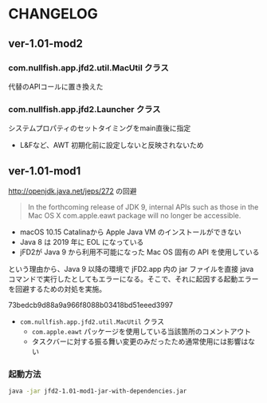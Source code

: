 # CHANGELOG

## ver-1.01-mod2

### com.nullfish.app.jfd2.util.MacUtil クラス

代替のAPIコールに置き換えた

### com.nullfish.app.jfd2.Launcher クラス

システムプロパティのセットタイミングをmain直後に指定

- L&Fなど、AWT 初期化前に設定しないと反映されないため

## ver-1.01-mod1

http://openjdk.java.net/jeps/272 の回避

> In the forthcoming release of JDK 9, internal APIs such as those in the Mac OS X com.apple.eawt package will no longer be accessible.

- macOS 10.15 Catalinaから Apple Java VM のインストールができない
- Java  8 は 2019 年に EOL になっている
- jFD2が Java 9 から利用不可能になった Mac OS 固有の API を使用している

という理由から、Java 9 以降の環境で jFD2.app 内の jar ファイルを直接 java コマンドで実行したとしてもエラーになる。そこで、それに起因する起動エラーを回避するための対処を実施。

73bedcb9d88a9a966f8088b03418bd51eeed3997

  - `com.nullfish.app.jfd2.util.MacUtil` クラス
    - `com.apple.eawt` パッケージを使用している当該箇所のコメントアウト
    - タスクバーに対する振る舞い変更のみだったため通常使用には影響はない

### 起動方法

```bash
java -jar jfd2-1.01-mod1-jar-with-dependencies.jar
```
